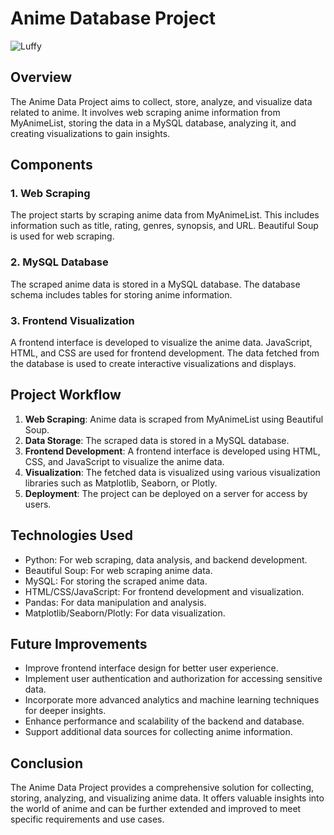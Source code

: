 # Anime Database Project

![Luffy]([https://wegotthiscovered.com/wp-content/uploads/2022/09/One-Piece-Monkey-D-Luffy-e1693333525114.jpg](https://cdn.oneesports.gg/cdn-data/2023/07/Anime_JujutsuKaisen_Season2_GojoSatoru_GetoSuguru_GegeAkutami.jpg))

## Overview
The Anime Data Project aims to collect, store, analyze, and visualize data related to anime. It involves web scraping anime information from MyAnimeList, storing the data in a MySQL database, analyzing it, and creating visualizations to gain insights.

## Components

### 1. Web Scraping
The project starts by scraping anime data from MyAnimeList. This includes information such as title, rating, genres, synopsis, and URL. Beautiful Soup is used for web scraping.

### 2. MySQL Database
The scraped anime data is stored in a MySQL database. The database schema includes tables for storing anime information.

### 3. Frontend Visualization
A frontend interface is developed to visualize the anime data. JavaScript, HTML, and CSS are used for frontend development. The data fetched from the database is used to create interactive visualizations and displays.

## Project Workflow

1. **Web Scraping**: Anime data is scraped from MyAnimeList using Beautiful Soup.
2. **Data Storage**: The scraped data is stored in a MySQL database.
3. **Frontend Development**: A frontend interface is developed using HTML, CSS, and JavaScript to visualize the anime data.
4. **Visualization**: The fetched data is visualized using various visualization libraries such as Matplotlib, Seaborn, or Plotly.
5. **Deployment**: The project can be deployed on a server for access by users.

## Technologies Used

- Python: For web scraping, data analysis, and backend development.
- Beautiful Soup: For web scraping anime data.
- MySQL: For storing the scraped anime data.
- HTML/CSS/JavaScript: For frontend development and visualization.
- Pandas: For data manipulation and analysis.
- Matplotlib/Seaborn/Plotly: For data visualization.

## Future Improvements

- Improve frontend interface design for better user experience.
- Implement user authentication and authorization for accessing sensitive data.
- Incorporate more advanced analytics and machine learning techniques for deeper insights.
- Enhance performance and scalability of the backend and database.
- Support additional data sources for collecting anime information.

## Conclusion

The Anime Data Project provides a comprehensive solution for collecting, storing, analyzing, and visualizing anime data. It offers valuable insights into the world of anime and can be further extended and improved to meet specific requirements and use cases.
